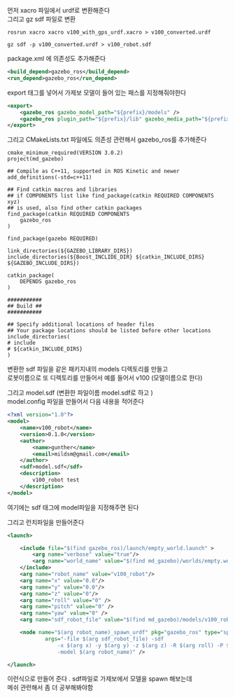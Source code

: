 
먼저 xacro 파일에서 urdf로 변환해준다   
그리고 gz sdf 파일로 변환
```
rosrun xacro xacro v100_with_gps_urdf.xacro > v100_converted.urdf

gz sdf -p v100_converted.urdf > v100_robot.sdf
```


package.xml 에 의존성도 추가해준다  

```xml
<build_depend>gazebo_ros</build_depend>
<run_depend>gazebo_ros</run_depend>
```

export 태그를 넣어서 가제보 모델이 들어 있는 패스를 지정해줘야한다   
```xml
<export>
    <gazebo_ros gazebo_model_path="${prefix}/models" />
    <gazebo_ros plugin_path="${prefix}/lib" gazebo_media_path="${prefix}" />
</export>
```

그리고 CMakeLists.txt 파일에도 의존성 관련해서 gazebo_ros를 추가해준다  


```
cmake_minimum_required(VERSION 3.0.2)
project(md_gazebo)

## Compile as C++11, supported in ROS Kinetic and newer
add_definitions(-std=c++11)

## Find catkin macros and libraries
## if COMPONENTS list like find_package(catkin REQUIRED COMPONENTS xyz)
## is used, also find other catkin packages
find_package(catkin REQUIRED COMPONENTS
    gazebo_ros
)

find_package(gazebo REQUIRED)

link_directories(${GAZEBO_LIBRARY_DIRS})
include_directories(${Boost_INCLIDE_DIR} ${catkin_INCLUDE_DIRS} ${GAZEBO_INCLUDE_DIRS})

catkin_package(
    DEPENDS gazebo_ros
)

###########
## Build ##
###########

## Specify additional locations of header files
## Your package locations should be listed before other locations
include_directories(
# include
# ${catkin_INCLUDE_DIRS}
)
```


변환한 sdf 파일을 같은 패키지내의 models 디렉토리를 만들고  
로봇이름으로 또 디렉토리를 만들어서  예를 들어서 v100 (모델이름으로 한다)   

그리고 model.sdf (변환한 파일이름 model.sdf로 하고 )  
model.config 파일을 만들어서 다음 내용을 적어준다  

```xml
<?xml version="1.0"?>
<model>
    <name>v100_robot</name>
    <version>0.1.0</version>
    <author>
        <name>gunther</name>
        <email>mildsm@gmail.com</email>
    </author>
    <sdf>model.sdf</sdf>
    <description>
        v100_robot test
    </description>
</model>
```
여기에는 sdf 태그에  model파일을 지정해주면 된다 

그리고 런치파일을 만들어준다 
```xml
<launch>

    <include file="$(find gazebo_ros)/launch/empty_world.launch" >
        <arg name="verbose" value="true"/>
        <arg name="world_name" value="$(find md_gazebo)/worlds/empty.world"/> <!-- Note: the world_name is with respect to GAZEBO_RESOURCE_PATH environmental variable -->
    </include>
    <arg name="robot_name" value="v100_robot"/>
    <arg name="x" value="0.0"/>
    <arg name="y" value="0.0"/>
    <arg name="z" value="0"/>
    <arg name="roll" value="0" />
    <arg name="pitch" value="0" />
    <arg name="yaw" value="0" />
    <arg name="sdf_robot_file" value="$(find md_gazebo)/models/v100_robot/model.sdf" />

    <node name="$(arg robot_name)_spawn_urdf" pkg="gazebo_ros" type="spawn_model" respawn="false" output="screen"
            args="-file $(arg sdf_robot_file) -sdf 
                -x $(arg x) -y $(arg y) -z $(arg z) -R $(arg roll) -P $(arg pitch) -Y $(arg yaw)
                -model $(arg robot_name)" />

</launch>
```

이런식으로 만들어 준다 . sdf파일로 가제보에서 모델을 spawn 해보는데   
메쉬 관련해서 좀 더 공부해봐야함  

